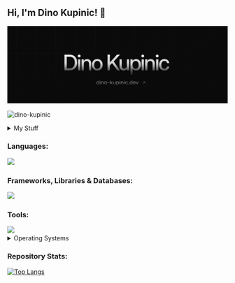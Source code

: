 ## Hi, I'm Dino Kupinic! 👋

<img src="assets/background.jpg" alt="background">

<p align="left"> <img src="https://komarev.com/ghpvc/?username=dino-kupinic&label=Profile%20views&color=red&style=for-the-badge" alt="dino-kupinic" /> </p>

<details>
  <summary>
    My Stuff
  </summary>
  <br>
  
| **Mobile Devices**              | **Desktop**                        |
| ------------------------------  | ---------------------------------  |
| - MacBook Pro M1 Pro 2021       | - OS: Windows 11                   |
| - iPhone 15 Pro Natural Titanium| - CPU: Intel i5-13500              |  
| - iPad Air 5                    | - GPU: AMD Radeon 6700XT (Sapphire)|
|                                 | - RAM: 32GB DDR4                   |
|                                 | - SSD: 2TB                         |
  
</details>

<h3 align="left">Languages:</h3>
<img src="https://skillicons.dev/icons?i=c,cpp,css,html,js,ts,java,py,php,bash,lua,regex,md" style="height:36px;">
<h3 align="left">Frameworks, Libraries & Databases:</h3>
<img src="https://skillicons.dev/icons?i=express,nestjs,nodejs,vite,vue,vitest,nuxtjs,pinia,bootstrap,qt,spring,symfony,tailwind,prisma,mysql,postgres,supabase" style="height:72px;" />  
<h3 align="left">Tools:</h3>
<img src="https://skillicons.dev/icons?i=git,npm,pnpm,yarn,kubernetes,docker,figma,postman,sentry,vercel,githubactions,github,gitlab,maven,nginx" style="height:36px;" />

<details>
  <summary>Operating Systems</summary>
  <br>
  
  <img src="https://skillicons.dev/icons?i=apple,windows,linux,arch,debian,ubuntu" style="height:36px;" />
</details>

<h3 align="left">Repository Stats:</h3>

[![Top Langs](https://github-readme-stats.vercel.app/api/top-langs/?username=Dino-Kupinic&layout=compact&hide=cmake,dockerfile&bg_color=0D1117&text_color=c9d1d9&langs_count=8&hide_border=true&card_width=500&exclude_repo=Communify-Presentation,school-projects-presentation,Dino-Kupinic)](https://github.com/anuraghazra/github-readme-stats)
